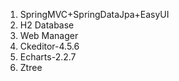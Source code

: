 1. SpringMVC+SpringDataJpa+EasyUI
2. H2 Database
3. Web Manager
4. Ckeditor-4.5.6
5. Echarts-2.2.7
6. Ztree